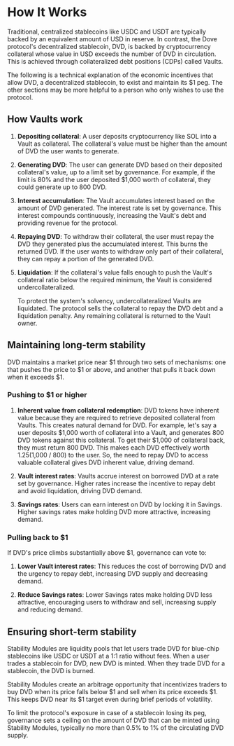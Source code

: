 # How It Works
Traditional, centralized stablecoins like USDC and USDT are typically backed by an equivalent amount of USD in reserve. In contrast, the Dove protocol's decentralized stablecoin, DVD, is backed by cryptocurrency collateral whose value in USD exceeds the number of DVD in circulation. This is achieved through collateralized debt positions (CDPs) called Vaults.

The following is a technical explanation of the economic incentives that allow DVD, a decentralized stablecoin, to exist and maintain its $1 peg. The other sections may be more helpful to a person who only wishes to use the protocol.

## How Vaults work

1. **Depositing collateral**: A user deposits cryptocurrency like SOL into a Vault as collateral. The collateral's value must be higher than the amount of DVD the user wants to generate.

2. **Generating DVD**: The user can generate DVD based on their deposited collateral's value, up to a limit set by governance. For example, if the limit is 80% and the user deposited $1,000 worth of collateral, they could generate up to 800 DVD.

3. **Interest accumulation**: The Vault accumulates interest based on the amount of DVD generated. The interest rate is set by governance. This interest compounds continuously, increasing the Vault's debt and providing revenue for the protocol.

4. **Repaying DVD**: To withdraw their collateral, the user must repay the DVD they generated plus the accumulated interest. This burns the returned DVD. If the user wants to withdraw only part of their collateral, they can repay a portion of the generated DVD.

5. **Liquidation**: If the collateral's value falls enough to push the Vault's collateral ratio below the required minimum, the Vault is considered undercollateralized.

   To protect the system's solvency, undercollateralized Vaults are liquidated. The protocol sells the collateral to repay the DVD debt and a liquidation penalty. Any remaining collateral is returned to the Vault owner.

## Maintaining long-term stability

DVD maintains a market price near $1 through two sets of mechanisms: one that pushes the price to $1 or above, and another that pulls it back down when it exceeds $1.

### Pushing to $1 or higher

1. **Inherent value from collateral redemption**: DVD tokens have inherent value because they are required to retrieve deposited collateral from Vaults. This creates natural demand for DVD. For example, let's say a user deposits $1,000 worth of collateral into a Vault, and generates 800 DVD tokens against this collateral. To get their $1,000 of collateral back, they must return 800 DVD. This makes each DVD effectively worth $1.25 ($1,000 / 800) to the user. So, the need to repay DVD to access valuable collateral gives DVD inherent value, driving demand.

2. **Vault interest rates**: Vaults accrue interest on borrowed DVD at a rate set by governance. Higher rates increase the incentive to repay debt and avoid liquidation, driving DVD demand.

3. **Savings rates**: Users can earn interest on DVD by locking it in Savings. Higher savings rates make holding DVD more attractive, increasing demand.

### Pulling back to $1

If DVD's price climbs substantially above $1, governance can vote to:

1. **Lower Vault interest rates**: This reduces the cost of borrowing DVD and the urgency to repay debt, increasing DVD supply and decreasing demand.

2. **Reduce Savings rates**: Lower Savings rates make holding DVD less attractive, encouraging users to withdraw and sell, increasing supply and reducing demand.

## Ensuring short-term stability

Stability Modules are liquidity pools that let users trade DVD for blue-chip stablecoins like USDC or USDT at a 1:1 ratio without fees. When a user trades a stablecoin for DVD, new DVD is minted. When they trade DVD for a stablecoin, the DVD is burned.

Stability Modules create an arbitrage opportunity that incentivizes traders to buy DVD when its price falls below $1 and sell when its price exceeds $1. This keeps DVD near its $1 target even during brief periods of volatility.

To limit the protocol's exposure in case of a stablecoin losing its peg, governance sets a ceiling on the amount of DVD that can be minted using Stability Modules, typically no more than 0.5% to 1% of the circulating DVD supply.
